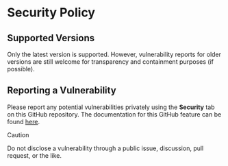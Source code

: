 <!--
SPDX-FileCopyrightText: 2025 Lukas Pieper

SPDX-License-Identifier: GPL-3.0-or-later
-->

# Security Policy

## Supported Versions

Only the latest version is supported. However, vulnerability reports for older versions are still welcome for transparency and containment purposes (if possible).

## Reporting a Vulnerability

Please report any potential vulnerabilities privately using the **Security** tab on this GitHub repository. The documentation for this GitHub feature can be found
[here](https://docs.github.com/en/code-security/security-advisories/guidance-on-reporting-and-writing-information-about-vulnerabilities/privately-reporting-a-security-vulnerability#privately-reporting-a-security-vulnerability).

> [!CAUTION]
> Do not disclose a vulnerability through a public issue, discussion, pull request, or the like.
